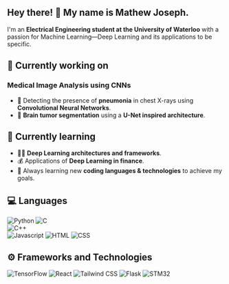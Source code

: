 ## Hey there! 👋  My name is Mathew Joseph.

I'm an **Electrical Engineering student at the University of Waterloo** with a passion for Machine Learning—Deep Learning and its applications to be specific.

## 🔭 Currently working on

### Medical Image Analysis using CNNs

- 🏥 Detecting the presence of **pneumonia** in chest X-rays using **Convolutional Neural Networks**.
- 🧠 **Brain tumor segmentation** using a **U-Net inspired architecture**.

## 🌱 Currently learning

- 🧑‍💻 **Deep Learning architectures and frameworks**.
- 💰 Applications of **Deep Learning in finance**.
- 🎯 Always learning new **coding languages & technologies** to achieve my goals.

## 💻 Languages

![Python](https://img.shields.io/badge/-Python-3776AB?style=flat&logo=python&logoColor=white) 
![C](https://img.shields.io/badge/-C-00599C?style=flat&logo=c&logoColor=white)  
![C++](https://img.shields.io/badge/-C++-00599C?style=flat&logo=c%2B%2B&logoColor=white)  
![Javascript](https://img.shields.io/badge/-JavaScript-F7DF1E?style=flat&logo=javascript&logoColor=black)
![HTML](https://img.shields.io/badge/-HTML5-E34F26?style=flat&logo=html5&logoColor=white)
![CSS](https://img.shields.io/badge/-CSS3-1572B6?style=flat&logo=css3&logoColor=white)
 
## ⚙️ Frameworks and Technologies
![TensorFlow](https://img.shields.io/badge/-TensorFlow-FF6F00?style=flat&logo=tensorflow&logoColor=white) 
![React](https://img.shields.io/badge/-React-61DAFB?style=flat&logo=react&logoColor=black)
![Tailwind CSS](https://img.shields.io/badge/-Tailwind_CSS-38B2AC?style=flat&logo=tailwindcss&logoColor=white)
![Flask](https://img.shields.io/badge/-Flask-000000?style=flat&logo=flask&logoColor=white)
![STM32](https://img.shields.io/badge/-STM32-03234B?style=flat&logo=stmicroelectronics&logoColor=white) 


<!--
**mj1306/mj1306** is a ✨ _special_ ✨ repository because its `README.md` (this file) appears on your GitHub profile.

Here are some ideas to get you started:

- 🔭 I’m currently working on ...
- 🌱 I’m currently learning ...
- 👯 I’m looking to collaborate on ...
- 🤔 I’m looking for help with ...
- 💬 Ask me about ...
- 📫 How to reach me: ...
- 😄 Pronouns: ...
- ⚡ Fun fact: ...
-->
